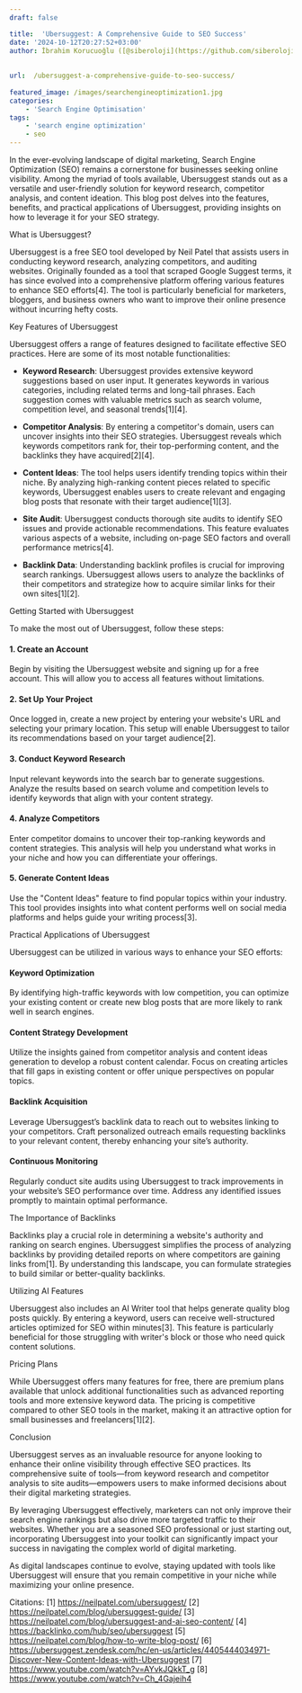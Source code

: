 ```yaml
---
draft: false

title:  'Ubersuggest: A Comprehensive Guide to SEO Success'
date: '2024-10-12T20:27:52+03:00'
author: İbrahim Korucuoğlu ([@siberoloji](https://github.com/siberoloji))
 
 
url:  /ubersuggest-a-comprehensive-guide-to-seo-success/
 
featured_image: /images/searchengineoptimization1.jpg
categories:
    - 'Search Engine Optimisation'
tags:
    - 'search engine optimization'
    - seo
---
```



In the ever-evolving landscape of digital marketing, Search Engine Optimization (SEO) remains a cornerstone for businesses seeking online visibility. Among the myriad of tools available, Ubersuggest stands out as a versatile and user-friendly solution for keyword research, competitor analysis, and content ideation. This blog post delves into the features, benefits, and practical applications of Ubersuggest, providing insights on how to leverage it for your SEO strategy.



What is Ubersuggest?



Ubersuggest is a free SEO tool developed by Neil Patel that assists users in conducting keyword research, analyzing competitors, and auditing websites. Originally founded as a tool that scraped Google Suggest terms, it has since evolved into a comprehensive platform offering various features to enhance SEO efforts[4]. The tool is particularly beneficial for marketers, bloggers, and business owners who want to improve their online presence without incurring hefty costs.



Key Features of Ubersuggest



Ubersuggest offers a range of features designed to facilitate effective SEO practices. Here are some of its most notable functionalities:


* **Keyword Research**: Ubersuggest provides extensive keyword suggestions based on user input. It generates keywords in various categories, including related terms and long-tail phrases. Each suggestion comes with valuable metrics such as search volume, competition level, and seasonal trends[1][4].

* **Competitor Analysis**: By entering a competitor's domain, users can uncover insights into their SEO strategies. Ubersuggest reveals which keywords competitors rank for, their top-performing content, and the backlinks they have acquired[2][4].

* **Content Ideas**: The tool helps users identify trending topics within their niche. By analyzing high-ranking content pieces related to specific keywords, Ubersuggest enables users to create relevant and engaging blog posts that resonate with their target audience[1][3].

* **Site Audit**: Ubersuggest conducts thorough site audits to identify SEO issues and provide actionable recommendations. This feature evaluates various aspects of a website, including on-page SEO factors and overall performance metrics[4].

* **Backlink Data**: Understanding backlink profiles is crucial for improving search rankings. Ubersuggest allows users to analyze the backlinks of their competitors and strategize how to acquire similar links for their own sites[1][2].




Getting Started with Ubersuggest



To make the most out of Ubersuggest, follow these steps:


#### 1. Create an Account



Begin by visiting the Ubersuggest website and signing up for a free account. This will allow you to access all features without limitations.


#### 2. Set Up Your Project



Once logged in, create a new project by entering your website's URL and selecting your primary location. This setup will enable Ubersuggest to tailor its recommendations based on your target audience[2].


#### 3. Conduct Keyword Research



Input relevant keywords into the search bar to generate suggestions. Analyze the results based on search volume and competition levels to identify keywords that align with your content strategy.


#### 4. Analyze Competitors



Enter competitor domains to uncover their top-ranking keywords and content strategies. This analysis will help you understand what works in your niche and how you can differentiate your offerings.


#### 5. Generate Content Ideas



Use the "Content Ideas" feature to find popular topics within your industry. This tool provides insights into what content performs well on social media platforms and helps guide your writing process[3].



Practical Applications of Ubersuggest



Ubersuggest can be utilized in various ways to enhance your SEO efforts:


#### **Keyword Optimization**



By identifying high-traffic keywords with low competition, you can optimize your existing content or create new blog posts that are more likely to rank well in search engines.


#### **Content Strategy Development**



Utilize the insights gained from competitor analysis and content ideas generation to develop a robust content calendar. Focus on creating articles that fill gaps in existing content or offer unique perspectives on popular topics.


#### **Backlink Acquisition**



Leverage Ubersuggest’s backlink data to reach out to websites linking to your competitors. Craft personalized outreach emails requesting backlinks to your relevant content, thereby enhancing your site’s authority.


#### **Continuous Monitoring**



Regularly conduct site audits using Ubersuggest to track improvements in your website’s SEO performance over time. Address any identified issues promptly to maintain optimal performance.



The Importance of Backlinks



Backlinks play a crucial role in determining a website's authority and ranking on search engines. Ubersuggest simplifies the process of analyzing backlinks by providing detailed reports on where competitors are gaining links from[1]. By understanding this landscape, you can formulate strategies to build similar or better-quality backlinks.



Utilizing AI Features



Ubersuggest also includes an AI Writer tool that helps generate quality blog posts quickly. By entering a keyword, users can receive well-structured articles optimized for SEO within minutes[3]. This feature is particularly beneficial for those struggling with writer's block or those who need quick content solutions.



Pricing Plans



While Ubersuggest offers many features for free, there are premium plans available that unlock additional functionalities such as advanced reporting tools and more extensive keyword data. The pricing is competitive compared to other SEO tools in the market, making it an attractive option for small businesses and freelancers[1][2].



Conclusion



Ubersuggest serves as an invaluable resource for anyone looking to enhance their online visibility through effective SEO practices. Its comprehensive suite of tools—from keyword research and competitor analysis to site audits—empowers users to make informed decisions about their digital marketing strategies.



By leveraging Ubersuggest effectively, marketers can not only improve their search engine rankings but also drive more targeted traffic to their websites. Whether you are a seasoned SEO professional or just starting out, incorporating Ubersuggest into your toolkit can significantly impact your success in navigating the complex world of digital marketing.



As digital landscapes continue to evolve, staying updated with tools like Ubersuggest will ensure that you remain competitive in your niche while maximizing your online presence.



Citations: [1] https://neilpatel.com/ubersuggest/ [2] https://neilpatel.com/blog/ubersuggest-guide/ [3] https://neilpatel.com/blog/ubersuggest-and-ai-seo-content/ [4] https://backlinko.com/hub/seo/ubersuggest [5] https://neilpatel.com/blog/how-to-write-blog-post/ [6] https://ubersuggest.zendesk.com/hc/en-us/articles/4405444034971-Discover-New-Content-Ideas-with-Ubersuggest [7] https://www.youtube.com/watch?v=AYvkJQkkT_g [8] https://www.youtube.com/watch?v=Ch_4Gajeih4
